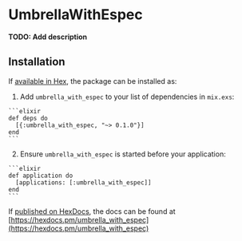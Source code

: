 # UmbrellaWithEspec

**TODO: Add description**

## Installation

If [available in Hex](https://hex.pm/docs/publish), the package can be installed as:

  1. Add `umbrella_with_espec` to your list of dependencies in `mix.exs`:

    ```elixir
    def deps do
      [{:umbrella_with_espec, "~> 0.1.0"}]
    end
    ```

  2. Ensure `umbrella_with_espec` is started before your application:

    ```elixir
    def application do
      [applications: [:umbrella_with_espec]]
    end
    ```

If [published on HexDocs](https://hex.pm/docs/tasks#hex_docs), the docs can
be found at [https://hexdocs.pm/umbrella_with_espec](https://hexdocs.pm/umbrella_with_espec)

